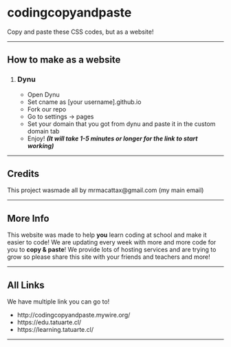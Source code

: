# codingcopyandpaste
Copy and paste these CSS codes, but as a website!
<hr>
<h2>How to make as a website</h2>
<ol>
  <li>
    <h3>Dynu</h3>
    <ul>
      <li>Open Dynu</li>
      <li>Set cname as [your username].github.io</li>
      <li>Fork our repo</li>
      <li>Go to settings -> pages</li>
      <li>Set your domain that you got from dynu and paste it in the custom domain tab</li>
      <li>Enjoy! <b><i>(It will take 1-5 minutes or longer for the link to start working)</i></b></li>
    </ul>
  </li>
</ol>
<hr>
<h2>Credits</h2>
<p>This project wasmade all by mrmacattax@gmail.com (my main email)</p>
<hr>
<h2>More Info</h2>
<p>This website was made to help <b>you</b> learn coding at school and make it easier to code! We are updating every week with more and more code for you to <b>copy & paste</b>! We provide lots of hosting services and are trying to grow so please share this site with your friends and teachers and more!</p>
<hr>
<h2>All Links</h2>
<p>We have multiple link you can go to!</p>
<ul>
  <li>http://codingcopyandpaste.mywire.org/</li>
  <li>https://edu.tatuarte.cl/</li>
  <li>https://learning.tatuarte.cl/</li>
</ul>
<hr>
